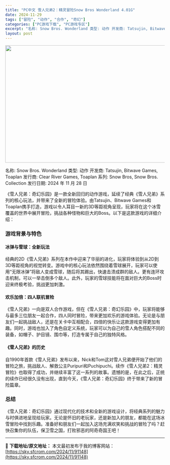 ```yaml
---
title: "PC中文 雪人兄弟2：精灵冒险Snow Bros Wonderland 4.01G"
date: 2024-11-29
tags: ["冒险", "动作", "合作", "奇幻"]
categories: ["PC游戏下载", "PC游戏专区"]
excerpt: "名称: Snow Bros. Wonderland 类型: 动作 开发商: Tatsujin, Bitwave Games, Toaplan 发行商: Clear River Games, Toaplan 系列: Snow Bros, Snow Bros. Collection 发行日期: 2024&hellip;"
layout: post
---
```


<img class="aligncenter size-full wp-image-91149" src="https://sky.sfcrom.com/wp-content/uploads/2024/11/2024112903535999.webp" alt="" width="660" height="370" />

名称: Snow Bros. Wonderland
类型: 动作
开发商: Tatsujin, Bitwave Games, Toaplan
发行商: Clear River Games, Toaplan
系列: Snow Bros, Snow Bros. Collection
发行日期: 2024 年 11 月 28 日

《雪人兄弟：奇幻乐园》是一款全新回归的动作游戏，延续了经典《雪人兄弟》系列的核心玩法，并带来了全新的冒险体验。由Tatsujin、Bitwave Games和Toaplan携手打造，游戏以令人耳目一新的3D等距视角呈现，玩家将在这个冰雪覆盖的世界中展开冒险，挑战各种怪物和巨大的Boss。以下是这款游戏的详细介绍：
<h3>游戏背景与特色</h3>
<h4><strong>冰弹与雪球：全新玩法</strong></h4>
经典的2D《雪人兄弟》系列在本作中迎来了华丽的进化，玩家将体验到从2D到3D等距视角的视觉转变。游戏中的核心玩法依然围绕着雪球展开，玩家可以使用“无限冰弹”将敌人变成雪球，随后将其踢出，快速击溃成群的敌人。更有连环攻击机制，可以一举击倒多个敌人。此外，玩家的雪球技能将在面对巨大的Boss时迎来终极考验，挑战更加刺激。
<h4><strong>欢乐加倍：四人联机冒险</strong></h4>
《雪人兄弟》一向是双人合作游戏，但在《雪人兄弟：奇幻乐园》中，玩家将能够与最多三位朋友一起合作，四人同时冒险，带来更加欢乐的游戏体验。无论是与朋友们一起挑战敌人，还是在关卡中互相配合，四倍的快乐让这款游戏变得更加有趣。同时，游戏也加入了角色自定义系统，玩家可以为自己的雪人角色搭配不同的装备，如帽子、护目镜、围巾等，打造专属于自己的独特风格。
<h4><strong>《雪人兄弟》的历史</strong></h4>
自1990年首款《雪人兄弟》发布以来，Nick和Tom这对雪人兄弟便开始了他们的冒险之旅，挑战敌人、解救公主Puripuri和Puchipuchi。续作《雪人兄弟2：精灵冒险》也取得了成功，并继续丰富了这一系列的故事。遗憾的是，在此之后，正统的续作已经很久没有出现，直到今天，《雪人兄弟：奇幻乐园》终于带来了新的冒险篇章。
<h3>总结</h3>
《雪人兄弟：奇幻乐园》通过现代化的技术和全新的游戏设计，将经典系列的魅力与时俱进地呈现给玩家。无论是怀旧的老玩家，还是新加入的朋友，都能在这场冰雪冒险中找到乐趣。准备好和朋友们一起加入这场充满欢笑和挑战的冒险了吗？赶快召集你的队伍，保卫雪之国，打败邪恶的阿奇奇国王吧！

---
📖 **下载地址/原文地址：** 本文最初发布于我的博客网站：[https://sky.sfcrom.com/2024/11/91148](https://sky.sfcrom.com/2024/11/91148)
